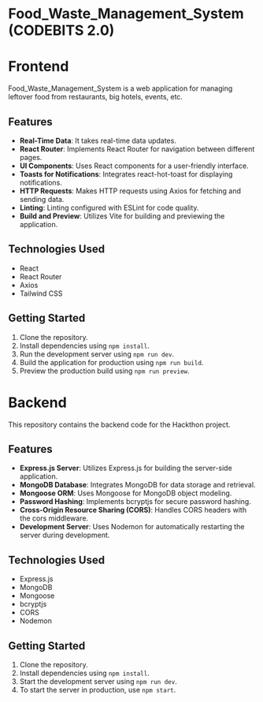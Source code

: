 # Food_Waste_Management_System (CODEBITS 2.0)

# Frontend

Food_Waste_Management_System is a web application for managing leftover food from restaurants, big hotels, events, etc.

## Features

- **Real-Time Data**: It takes real-time data updates.
- **React Router**: Implements React Router for navigation between different pages.
- **UI Components**: Uses React components for a user-friendly interface.
- **Toasts for Notifications**: Integrates react-hot-toast for displaying notifications.
- **HTTP Requests**: Makes HTTP requests using Axios for fetching and sending data.
- **Linting**: Linting configured with ESLint for code quality.
- **Build and Preview**: Utilizes Vite for building and previewing the application.

## Technologies Used

- React
- React Router
- Axios
- Tailwind CSS

## Getting Started

1. Clone the repository.
2. Install dependencies using `npm install`.
3. Run the development server using `npm run dev`.
4. Build the application for production using `npm run build`.
5. Preview the production build using `npm run preview`.

# Backend

This repository contains the backend code for the Hackthon project.

## Features

- **Express.js Server**: Utilizes Express.js for building the server-side application.
- **MongoDB Database**: Integrates MongoDB for data storage and retrieval.
- **Mongoose ORM**: Uses Mongoose for MongoDB object modeling.
- **Password Hashing**: Implements bcryptjs for secure password hashing.
- **Cross-Origin Resource Sharing (CORS)**: Handles CORS headers with the cors middleware.
- **Development Server**: Uses Nodemon for automatically restarting the server during development.

## Technologies Used

- Express.js
- MongoDB
- Mongoose
- bcryptjs
- CORS
- Nodemon

## Getting Started

1. Clone the repository.
2. Install dependencies using `npm install`.
3. Start the development server using `npm run dev`.
4. To start the server in production, use `npm start`.


